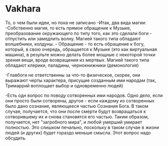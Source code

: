 # Vakhara
То, о чем были идеи, но пока не записано
-Итак, два вида магии:
	-Собственно магия, то есть прямое обращение к Музыке, преобразование окружающего
	по типу того, как это сделали боги - отпустить или замедлить волну. Магией такого типа
	обладают волшебники, колдуны.
	- Обращение - то есть обращение к богу, который, в свою очередь, обращается к Музыке
	(это как виртуальная машина), в результе можно делать более мощные с некоторой точки 
	зрения вещи, вроде возвращения из мертвых. Магией такого типа обладают клерики, паладины,
	чернокнижники (демонология) 

-Главбоги не ответственны за что-то физическое, скорее, они выражают черты характера, присущие
созданным ими народам (так, Тримаррий воплощает выбор и одновременно людей)

-Есть одн вопрос по поводу сотворенных ими народов. Одно дело, если они просто были сотворены,
другое - если каждому из сотворенных было дано сознание, являющееся частью Сознания Бога.
В таком случае, получается, что они после смерти будут возвращаться к сотворившему их и 
снова становятся его частью. Таким образом, получается, нет "загробного мира", и любой умерший
умирает полностью. Это слишком печально, поскольку в таком случае в жизни людей (и других)
будет гораздо меньше смысла. Этот вопрос надо обсудить.
